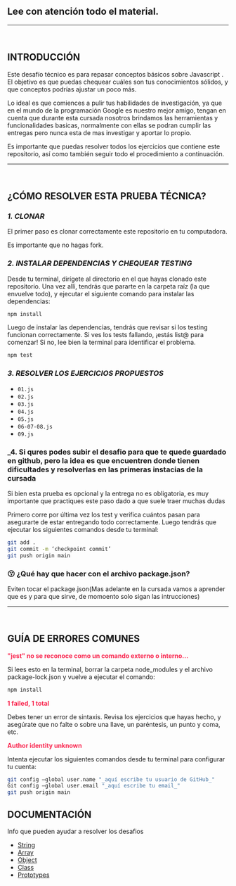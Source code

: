 
## Lee con atención todo el material.

---

<br/>

## **INTRODUCCIÓN**



Este desafío técnico es para repasar conceptos básicos sobre Javascript . El objetivo es que puedas chequear cuáles son tus conocimientos sólidos, y que conceptos podrías ajustar un poco más.

Lo ideal es que comiences a pulir tus habilidades de investigación, ya que en el mundo de la programación Google es nuestro mejor amigo, tengan en cuenta que durante esta cursada nosotros brindamos las herramientas y funcionalidades basicas, normalmente con ellas se podran cumplir las entregas pero nunca esta de mas investigar y aportar lo propio.

Es importante que puedas resolver todos los ejercicios que contiene este repositorio, así como también seguir todo el procedimiento a continuación.

---

<br />

## **¿CÓMO RESOLVER ESTA PRUEBA TÉCNICA?**

### **_1. CLONAR_**

El primer paso es clonar correctamente este repositorio en tu computadora.

Es importante que no hagas fork.

### **_2. INSTALAR DEPENDENCIAS Y CHEQUEAR TESTING_**

Desde tu terminal, dirígete al directorio en el que hayas clonado este repositorio. Una vez allí, tendrás que pararte en la carpeta raíz (la que envuelve todo), y ejecutar el siguiente comando para instalar las dependencias:

```bash
npm install
```

Luego de instalar las dependencias, tendrás que revisar si los testing funcionan correctamente. Si ves los tests fallando, ¡estás list@ para comenzar! Si no, lee bien la terminal para identificar el problema.

```bash
npm test
```

### **_3. RESOLVER LOS EJERCICIOS PROPUESTOS_**


-  `01.js`
-  `02.js`
-  `03.js`
-  `04.js`
-  `05.js`
-  `06-07-08.js`
-  `09.js`

### **_4. Si qures podes subir el desafio para que te quede guardado en github, pero la idea es que encuentren donde tienen dificultades y resolverlas en las primeras instacias de la cursada**

Si bien esta prueba es opcional y la entrega no es obligatoria, es muy importante que practiques este paso dado a que suele traer muchas dudas

Primero corre por última vez los test y verifica cuántos pasan para asegurarte de estar entregando todo correctamente. Luego tendrás que ejecutar los siguientes comandos desde tu terminal:

```bash
git add .
git commit -m ‘checkpoint commit’
git push origin main

```

### **😗 ¿Qué hay que hacer con el archivo package.json?**

Eviten tocar el package.json(Mas adelante en la cursada vamos a aprender que es y para que sirve, de momoento solo sigan las intrucciones)

---

<br />

## **GUÍA DE ERRORES COMUNES**

<p style="color: #f92850; font-weight: bold;">"jest" no se reconoce como un comando externo o interno...</p>

Si lees esto en la terminal, borrar la carpeta node_modules y el archivo package-lock.json y vuelve a ejecutar el comando:

```bash
npm install
```

<p style="color: #f92850; font-weight: bold;">1 failed, 1 total</p>

Debes tener un error de sintaxis. Revisa los ejercicios que hayas hecho, y asegúrate que no falte o sobre una llave, un paréntesis, un punto y coma, etc.

<p style="color: #f92850; font-weight: bold;">Author identity unknown</p>

Intenta ejecutar los siguientes comandos desde tu terminal para configurar tu cuenta:

```bash
git config –global user.name "_aquí escribe tu usuario de GitHub_"
Git config –global user.email "_aquí escribe tu email_"
git push origin main

```
## **DOCUMENTACIÓN**

Info que pueden ayudar a resolver los desafios

-  [String](https://developer.mozilla.org/es/docs/Web/JavaScript/Reference/Global_Objects/String)
-  [Array](https://developer.mozilla.org/es/docs/Web/JavaScript/Reference/Global_Objects/Array)
-  [Object](https://developer.mozilla.org/es/docs/Web/JavaScript/Reference/Global_Objects/Object)
-  [Class](https://developer.mozilla.org/es/docs/Web/JavaScript/Reference/Classes)
-  [Prototypes](https://developer.mozilla.org/es/docs/Learn/JavaScript/Objects/Object_prototypes)


